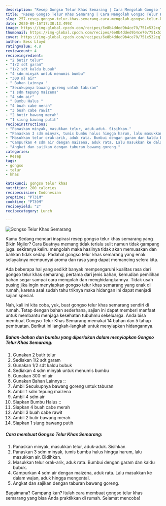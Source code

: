 ```yaml
---
description: "Resep Gongso Telur Khas Semarang | Cara Mengolah Gongso Telur Khas Semarang Yang Paling Enak"
title: "Resep Gongso Telur Khas Semarang | Cara Mengolah Gongso Telur Khas Semarang Yang Paling Enak"
slug: 257-resep-gongso-telur-khas-semarang-cara-mengolah-gongso-telur-khas-semarang-yang-paling-enak
date: 2020-09-16T17:30:13.499Z
image: https://img-global.cpcdn.com/recipes/6e8b4dded9b4ce70/751x532cq70/gongso-telur-khas-semarang-foto-resep-utama.jpg
thumbnail: https://img-global.cpcdn.com/recipes/6e8b4dded9b4ce70/751x532cq70/gongso-telur-khas-semarang-foto-resep-utama.jpg
cover: https://img-global.cpcdn.com/recipes/6e8b4dded9b4ce70/751x532cq70/gongso-telur-khas-semarang-foto-resep-utama.jpg
author: Bess Lloyd
ratingvalue: 4.8
reviewcount: 4
recipeingredient:
- "2 butir telur"
- "1/2 sdt garam"
- "1/2 sdt kaldu bubuk"
- "4 sdm minyak untuk menumis bumbu"
- "300 ml air"
- " Bahan Lainnya "
- "Secukupnya bawang goreng untuk taburan"
- "1 sdm tepung maizena"
- "4 sdm air"
- " Bumbu Halus "
- "4 buah cabe merah"
- "3 buah cabe rawit"
- "2 butir bawang merah"
- "1 siung bawang putih"
recipeinstructions:
- "Panaskan minyak, masukkan telur, aduk-aduk. Sisihkan."
- "Panaskan 3 sdm minyak, tumis bumbu halus hingga harum, lalu masukkan air. Didihkan."
- "Masukkan telur orak-arik, aduk rata. Bumbui dengan garam dan kaldu bubuk."
- "Campurkan 4 sdm air dengan maizena, aduk rata. Lalu masukkan ke dalam wajan, aduk hingga mengental."
- "Angkat dan sajikan dengan taburan bawang goreng."
categories:
- Resep
tags:
- gongso
- telur
- khas

katakunci: gongso telur khas 
nutrition: 200 calories
recipecuisine: Indonesian
preptime: "PT31M"
cooktime: "PT39M"
recipeyield: "2"
recipecategory: Lunch

---
```



![Gongso Telur Khas Semarang](https://img-global.cpcdn.com/recipes/6e8b4dded9b4ce70/751x532cq70/gongso-telur-khas-semarang-foto-resep-utama.jpg)

Kamu Sedang mencari inspirasi resep gongso telur khas semarang yang Bikin Ngiler? Cara Buatnya memang tidak terlalu sulit namun tidak gampang juga. sekiranya keliru mengolah maka hasilnya tidak akan memuaskan dan bahkan tidak sedap. Padahal gongso telur khas semarang yang enak selayaknya mempunyai aroma dan rasa yang dapat memancing selera kita.



Ada beberapa hal yang sedikit banyak mempengaruhi kualitas rasa dari gongso telur khas semarang, pertama dari jenis bahan, kemudian pemilihan bahan segar sampai cara mengolah dan menghidangkannya. Tidak usah pusing jika ingin menyiapkan gongso telur khas semarang yang enak di rumah, karena asal sudah tahu triknya maka hidangan ini dapat menjadi sajian spesial.


Nah, kali ini kita coba, yuk, buat gongso telur khas semarang sendiri di rumah. Tetap dengan bahan sederhana, sajian ini dapat memberi manfaat untuk membantu menjaga kesehatan tubuhmu sekeluarga. Anda bisa membuat Gongso Telur Khas Semarang memakai 14 bahan dan 5 tahap pembuatan. Berikut ini langkah-langkah untuk menyiapkan hidangannya.

<!--inarticleads1-->

##### Bahan-bahan dan bumbu yang diperlukan dalam menyiapkan Gongso Telur Khas Semarang:

1. Gunakan 2 butir telur
1. Sediakan 1/2 sdt garam
1. Gunakan 1/2 sdt kaldu bubuk
1. Sediakan 4 sdm minyak untuk menumis bumbu
1. Gunakan 300 ml air
1. Gunakan  Bahan Lainnya ::
1. Ambil Secukupnya bawang goreng untuk taburan
1. Ambil 1 sdm tepung maizena
1. Ambil 4 sdm air
1. Siapkan  Bumbu Halus ::
1. Siapkan 4 buah cabe merah
1. Ambil 3 buah cabe rawit
1. Ambil 2 butir bawang merah
1. Siapkan 1 siung bawang putih




<!--inarticleads2-->

##### Cara membuat Gongso Telur Khas Semarang:

1. Panaskan minyak, masukkan telur, aduk-aduk. Sisihkan.
1. Panaskan 3 sdm minyak, tumis bumbu halus hingga harum, lalu masukkan air. Didihkan.
1. Masukkan telur orak-arik, aduk rata. Bumbui dengan garam dan kaldu bubuk.
1. Campurkan 4 sdm air dengan maizena, aduk rata. Lalu masukkan ke dalam wajan, aduk hingga mengental.
1. Angkat dan sajikan dengan taburan bawang goreng.




Bagaimana? Gampang kan? Itulah cara membuat gongso telur khas semarang yang bisa Anda praktikkan di rumah. Selamat mencoba!
